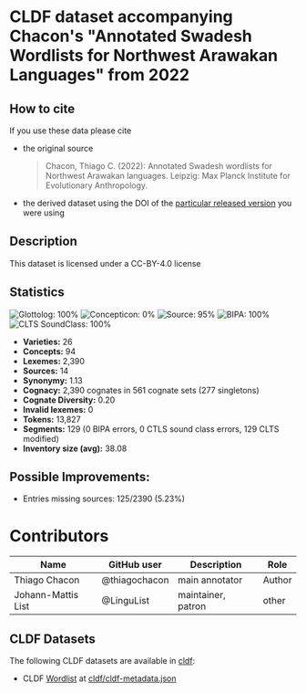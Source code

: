 # CLDF dataset accompanying Chacon's "Annotated Swadesh Wordlists for Northwest Arawakan Languages" from 2022

## How to cite

If you use these data please cite
- the original source
  > Chacon, Thiago C. (2022): Annotated Swadesh wordlists for Northwest Arawakan languages. Leipzig: Max Planck Institute for Evolutionary Anthropology.
- the derived dataset using the DOI of the [particular released version](../../releases/) you were using

## Description


This dataset is licensed under a CC-BY-4.0 license

## Statistics


![Glottolog: 100%](https://img.shields.io/badge/Glottolog-100%25-brightgreen.svg "Glottolog: 100%")
![Concepticon: 0%](https://img.shields.io/badge/Concepticon-0%25-red.svg "Concepticon: 0%")
![Source: 95%](https://img.shields.io/badge/Source-95%25-green.svg "Source: 95%")
![BIPA: 100%](https://img.shields.io/badge/BIPA-100%25-brightgreen.svg "BIPA: 100%")
![CLTS SoundClass: 100%](https://img.shields.io/badge/CLTS%20SoundClass-100%25-brightgreen.svg "CLTS SoundClass: 100%")

- **Varieties:** 26
- **Concepts:** 94
- **Lexemes:** 2,390
- **Sources:** 14
- **Synonymy:** 1.13
- **Cognacy:** 2,390 cognates in 561 cognate sets (277 singletons)
- **Cognate Diversity:** 0.20
- **Invalid lexemes:** 0
- **Tokens:** 13,827
- **Segments:** 129 (0 BIPA errors, 0 CTLS sound class errors, 129 CLTS modified)
- **Inventory size (avg):** 38.08

## Possible Improvements:



- Entries missing sources: 125/2390 (5.23%)

# Contributors

Name               | GitHub user | Description | Role
---                | ---         | --- | --- 
Thiago Chacon | @thiagochacon | main annotator | Author
Johann-Mattis List | @LinguList  | maintainer, patron | other 





## CLDF Datasets

The following CLDF datasets are available in [cldf](cldf):

- CLDF [Wordlist](https://github.com/cldf/cldf/tree/master/modules/Wordlist) at [cldf/cldf-metadata.json](cldf/cldf-metadata.json)